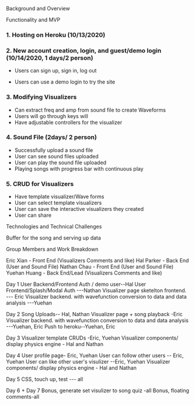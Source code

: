 Background and Overview

<A few sentences about Schopenhauer>

Functionality and MVP

### 1. Hosting on Heroku (10/13/2020)

### 2. New account creation, login, and guest/demo login (10/14/2020, 1 days/2 person)

- Users can sign up, sign in, log out

* Users can use a demo login to try the site

### 3. Modifying Visualizers
- Can extract freq and amp from sound file to create Waveforms 
- Users will go through keys will 
- Have adjustable controllers for the visualizer


### 4. Sound File (2days/ 2 person)

- Successfully upload a sound file
- User can see sound files uploaded
- User can play the sound file uploaded
- Playing songs with progress bar with continuous play



### 5. CRUD for Visualizers
- Have template visualizer/Wave forms
- User can select template visualizers
- User can save the interactive visualizers they created
- User can share



Technologies and Technical Challenges

Buffer for the song and serving up data


Group Members and Work Breakdown

Eric Xian - Front End (Visualizers Comments and like)
Hal Parker - Back End (User and Sound File)
Nathan Chau - Front End (User and Sound File)
Yuehan Huang - Back End/Lead (Visualizers Comments and like)


Day 1
User Backend/Frontend  Auth / demo user--Hal
User Frontend/Splash/Modal Auth   ---Nathan
Visualizer page sketelton frontend.  --- Eric
Visualizer backend. with wavefunction conversion to data and data analysis ---Yuehan

Day 2
Song Uploads-- Hal, Nathan 
Visualizer page + song playback -Eric
Visualizer backend. with wavefunction conversion to data and data analysis ---Yuehan, Eric
Push to heroku--Yuehan, Eric

Day 3
Visualizer template CRUDs -Eric, Yuehan
Visualizer components/ display physics engine - Hal and Nathan

Day 4 
User profile page- Eric, Yuehan
User can follow other users -- Eric, Yuehan
User can like other user's visulizer --Eric, Yuehan
Visualizer components/ display physics engine - Hal and Nathan

Day 5
CSS, touch up, test --- all

Day 6 + Day 7
Bonus, generate set visulizer to song quiz -all
Bonus, floating comments-all







